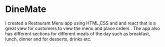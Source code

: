 # DineMate
I created a Restaurant Menu app using HTML,CSS and and react that is a great view for customers to view the menu and place orders . The app also has different sections for different meals of the day such as breakfast, lunch, dinner and for desserts, drinks etc.
